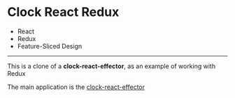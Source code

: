 # Clock React Redux

- React
- Redux
- Feature-Sliced Design

---

This is a clone of a <b>clock-react-effector</b>, as an example of working with Redux

The main application is the <a href="https://github.com/dodevwork-main/clock-react-effector">clock-react-effector</a>
